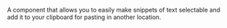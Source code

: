 A component that allows you to easily make snippets of text selectable and add it to your clipboard for pasting in another location.
